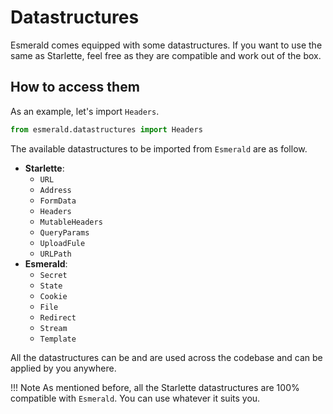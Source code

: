 # Datastructures

Esmerald comes equipped with some datastructures. If you want to use the same as Starlette, feel free as they are
compatible and work out of the box.

## How to access them

As an example, let's import `Headers`.

```python
from esmerald.datastructures import Headers
```

The available datastructures to be imported from `Esmerald` are as follow.

* **Starlette**:
    * `URL`
    * `Address`
    * `FormData`
    * `Headers`
    * `MutableHeaders`
    * `QueryParams`
    * `UploadFule`
    * `URLPath`
* **Esmerald**:
    * `Secret`
    * `State`
    * `Cookie`
    * `File`
    * `Redirect`
    * `Stream`
    * `Template`

All the datastructures can be and are used across the codebase and can be applied by you anywhere.

!!! Note
    As mentioned before, all the Starlette datastructures are 100% compatible with `Esmerald`. You can use whatever
    it suits you.
